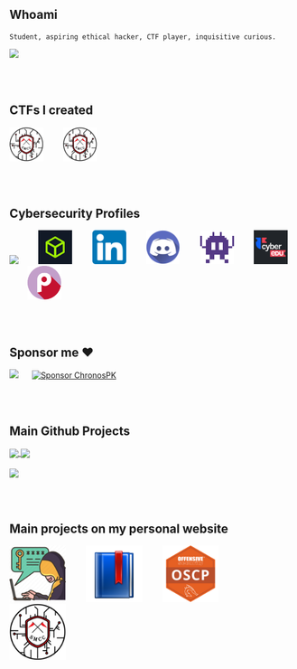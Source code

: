 ## Whoami

```plain
Student, aspiring ethical hacker, CTF player, inquisitive curious. 
```

<a href="https://chronossec.site/s/whoami/" target="_blank" rel="noopener noreferrer"><img src="https://img.shields.io/badge/About%20Me-chronossec.site-2F26B3?style=for-the-badge&logo=github"></a>

<br><br>

## CTFs I created

<p>
  <a href="https://chronossec.site/SMCC_2023_DEV/" target="_blank"><img src="./icons/SMCC-circle.png" width="60" height="60"></a>
  &nbsp;&nbsp;&nbsp;&nbsp;&nbsp;&nbsp;&nbsp;
  <a href="https://smcc2024.com" target="_blank"><img src="./icons/SMCC-circle.png" width="60" height="60"></a>
  &nbsp;&nbsp;&nbsp;&nbsp;&nbsp;&nbsp;&nbsp;
</p>

<br><br>

## Cybersecurity Profiles

<p>
  <a href="https://tryhackme.com/p/s.marin.ionut" target="_blank"><img src="https://tryhackme-badges.s3.amazonaws.com/s.marin.ionut.png"></a>
  &nbsp;&nbsp;&nbsp;&nbsp;&nbsp;&nbsp;&nbsp;
  <a href="https://app.hackthebox.com/profile/691012" target="_blank"><img src="./icons/htb.jpg" width="60" height="60"></a>
  &nbsp;&nbsp;&nbsp;&nbsp;&nbsp;&nbsp;&nbsp;
  <a href="https://www.linkedin.com/in/radumarin001/" target="_blank"><img src="./icons/linkedin.png" width="60" height="60"></a>
  &nbsp;&nbsp;&nbsp;&nbsp;&nbsp;&nbsp;&nbsp;
  <a href="https://discord.com/users/602129324136464394" target="_blank"><img src="./icons/discord_icon.png" width="60" height="60"></a>
  &nbsp;&nbsp;&nbsp;&nbsp;&nbsp;&nbsp;&nbsp;
  <a href="https://chronossec.site/s/" target="_blank"><img src="./icons/chronossec.svg" width="60" height="60"></a>
  &nbsp;&nbsp;&nbsp;&nbsp;&nbsp;&nbsp;&nbsp;
  <a href="https://app.cyber-edu.co/user/89f41bb0-25ea-11ec-85ba-b5c17388972b" target="_blank"><img src="./icons/cyberedu.png" width="60" height="60"></a>
  &nbsp;&nbsp;&nbsp;&nbsp;&nbsp;&nbsp;&nbsp;
  <a href="https://play.picoctf.org/users/Radupk" target="_blank"><img src="./icons/picoctf.png" width="60" height="60"></a>
</p>

<br><br>


## Sponsor me ♥

<a href="https://www.buymeacoffee.com/chronossec" target="_blank"><img src="https://img.buymeacoffee.com/button-api/?text=Hope you enjoy my content!&emoji=♥️&slug=chronossec&button_colour=4034c9&font_colour=ffffff&font_family=Lato&outline_colour=ffffff&coffee_colour=FFDD00" /></a>
&nbsp;&nbsp;&nbsp;&nbsp;
<a href="https://github.com/sponsors/ChronosPK">
  <img src="https://img.shields.io/badge/Sponsor-ChronosPK-blue.svg" alt="Sponsor ChronosPK" width="300">
</a>



<br><br>


## Main Github Projects


<a href = "https://github.com/ChronosPk/WiFI_locally_extract_passwords" target="_blank">
<img src = "https://github-readme-stats.vercel.app/api/pin/?username=ChronosPk&repo=WiFI_locally_extract_passwords&theme=dark&hide_border" align = "center" />
</a> 
<a href = "https://github.com/ChronosPk/port-grabber" target="_blank">
<img src = "https://github-readme-stats.vercel.app/api/pin/?username=ChronosPk&repo=port-grabber&theme=dark&hide_border" align = "center" />
</a> 
<br><br>
<a href = "https://github.com/ChronosPk/APET" target="_blank">
<img src = "https://github-readme-stats.vercel.app/api/pin/?username=ChronosPk&repo=APET&theme=dark&hide_border" align = "center" />
</a> 

<br><br>

## Main projects on my personal website
<p>
  <a href="https://chronossec.site/s/cheatsheets/pentest-enumertation" target="_blank"><img src="./icons/penetration_testing_icon.png" width="100" height="100"/></a>
  &nbsp;&nbsp;&nbsp;&nbsp;&nbsp;&nbsp;&nbsp;
  <a href="https://chronossec.site/s/cheatsheets/learning-resources" target="_blank"><img src="./icons/bookmark_icon_for_resources.png" width="100" height="100"/></a>
  &nbsp;&nbsp;&nbsp;&nbsp;&nbsp;&nbsp;&nbsp;
  <a href="https://chronossec.site/s/writeups/cert-prep/" target="_blank"><img src="./icons/oscp.png" width="100" height="100"/></a>
  &nbsp;&nbsp;&nbsp;&nbsp;&nbsp;&nbsp;&nbsp;
  <a href="https://chronossec.site/SMCC_2023_development/" target="_blank"><img src="./icons/SMCC-circle.png" width="100" height="100"/></a>
</p>
